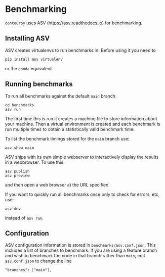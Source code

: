 Benchmarking
============

`contourpy` uses ASV (https://asv.readthedocs.io) for benchmarking.

Installing ASV
--------------

ASV creates virtualenvs to run benchmarks in.  Before using it you need to

```
pip install asv virtualenv
```
or the `conda` equivalent.

Running benchmarks
------------------

To run all benchmarks against the default `main` branch:
```
cd benchmarks
asv run
```

The first time this is run it creates a machine file to store information about your machine.  Then a virtual environment is created and each benchmark is run multiple times to obtain a statistically valid benchmark time.

To list the benchmark timings stored for the `main` branch use:
```
asv show main
```

ASV ships with its own simple webserver to interactively display the results in a webbrowser.  To use this:
```
asv publish
asv preview
```
and then open a web browser at the URL specified.

If you want to quickly run all benchmarks once only to check for errors, etc, use:
```
asv dev
```
instead of `asv run`.

Configuration
-------------

ASV configuration information is stored in `benchmarks/asv.conf.json`.  This includes a list of branches to benchmark.  If you are using a feature branch and wish to benchmark the code in that branch rather than `main`, edit `asv.conf.json` to change the line
```
"branches": ["main"],
```
